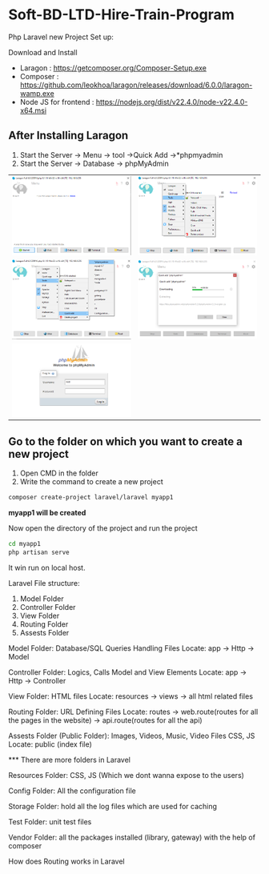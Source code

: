 # Soft-BD-LTD-Hire-Train-Program

Php Laravel new Project Set up:

Download and Install
- Laragon               : https://getcomposer.org/Composer-Setup.exe
- Composer              : https://github.com/leokhoa/laragon/releases/download/6.0.0/laragon-wamp.exe
- Node JS for frontend  : https://nodejs.org/dist/v22.4.0/node-v22.4.0-x64.msi

## After Installing Laragon 
1. Start the Server -> Menu -> tool ->Quick Add ->*phpmyadmin
2. Start the Server -> Database -> phpMyAdmin

<table>
    <tr>
        <td> <img src="./img/laragon_start_1.png" alt="Laragon1" /> </td>
        <td> <img src="./img/laragon_start_2.png" alt="Laragon2" /> </td>
    </tr>
    <tr>
        <td> <img src="./img/laragon_start_3.png" alt="Laragon1" /> </td>
        <td> <img src="./img/laragon_start_4.png" alt="Laragon2" /> </td>
    </tr>
    <tr>
        <td> <img src="./img/phpmyadmin_log_in.png" alt="Laragon1" /> </td>
    </tr>

</table>



## Go to the folder on which you want to create a new project

1. Open CMD in the folder
2. Write the command to create a new project

```bash
composer create-project laravel/laravel myapp1
```

**myapp1 will be created**

Now open the directory of the project and run the project

```bash
cd myapp1
php artisan serve
```
It win run on local host.

Laravel File structure:
1. Model Folder
2. Controller Folder
3. View Folder
4. Routing Folder
5. Assests Folder

Model Folder:
Database/SQL Queries Handling Files
Locate: app -> Http -> Model


Controller Folder:
Logics, Calls Model and View Elements
Locate: app -> Http -> Controller

View Folder:
HTML files
Locate: resources -> views -> all html related files

Routing Folder:
URL Defining Files
Locate: routes -> web.route(routes for all the pages in the website)
               -> api.route(routes for all the api)

Assests Folder (Public Folder):
Images, Videos, Music, Video Files
CSS, JS
Locate: public (index file)


*** There are more folders in Laravel

Resources Folder:
CSS, JS (Which we dont wanna expose to the users)

Config Folder: 
All the configuration file

Storage Folder:
hold all the log files which are used for caching

Test Folder:
unit test files

Vendor Folder:
all the packages installed (library, gateway) with the help of composer


How does Routing works in Laravel




